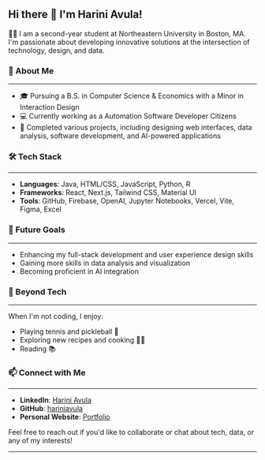 
<!--
**hariniavula/hariniavula** is a ✨ _special_ ✨ repository because its `README.md` (this file) appears on your GitHub profile.

Here are some ideas to get you started:

- 🔭 I’m currently working on ...
- 🌱 I’m currently learning ...
- 👯 I’m looking to collaborate on ...
- 🤔 I’m looking for help with ...
- 💬 Ask me about ...
- 📫 How to reach me: ...
- 😄 Pronouns: ...
- ⚡ Fun fact: ...
--> 

## Hi there 👋 I'm Harini Avula!
👩‍💻 I am a second-year student at Northeastern University in Boston, MA. I'm passionate about developing innovative solutions at the intersection of technology, design, and data. 

### 🚀 About Me
___
- 🎓 Pursuing a B.S. in Computer Science & Economics with a Minor in Interaction Design
- 💻 Currently working as a Automation Software Developer Citizens
- 🔭 Completed various projects, including designing web interfaces, data analysis, software development, and AI-powered applications

### 🛠️ Tech Stack
___
- **Languages**: Java, HTML/CSS, JavaScript, Python, R
- **Frameworks**: React, Next.js, Tailwind CSS, Material UI
- **Tools**: GitHub, Firebase, OpenAI, Jupyter Notebooks, Vercel, Vite, Figma, Excel

### 🎯 Future Goals
___
- Enhancing my full-stack development and user experience design skills
- Gaining more skills in data analysis and visualization 
- Becoming proficient in AI integration

### 🌱 Beyond Tech
___
When I'm not coding, I enjoy:
- Playing tennis and pickleball 🎾
- Exploring new recipes and cooking 👩‍🍳
- Reading 📚 

### 📫 Connect with Me
___
- **LinkedIn**: [Harini Avula](http://www.linkedin.com/in/harini-avula)
- **GitHub**: [hariniavula](https://github.com/hariniavula)
- **Personal Website**: [Portfolio](https://harini-product-portfolio.framer.website/)

Feel free to reach out if you'd like to collaborate or chat about tech, data, or any of my interests!

___
